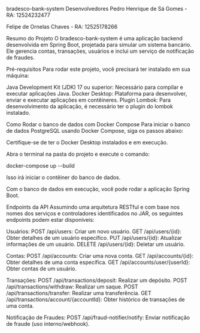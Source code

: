 bradesco-bank-system
Desenvolvedores
Pedro Henrique de Sá Gomes - RA: 12524232477 

Felipe de Ornelas Chaves - RA: 12525178266



Resumo do Projeto
O bradesco-bank-system é uma aplicação backend desenvolvida em Spring Boot, projetada para simular um
sistema bancário. Ele gerencia contas, transações, usuários e inclui um serviço de notificação de fraudes.




Pré-requisitos
Para rodar este projeto, você precisará ter instalado em sua máquina:

Java Development Kit (JDK) 17 ou superior: Necessário para compilar e executar aplicações Java.
Docker Desktop: Plataforma para desenvolver, enviar e executar aplicações em contêineres.
Plugin Lombok: Para desenvolvimento da aplicação, é necessário ter o plugin do lombok instalado.

Como Rodar o banco de dados com Docker Compose
Para iniciar  o banco de dados PostgreSQL usando Docker Compose, siga os passos abaixo:

Certifique-se de ter o Docker Desktop instalados e em execução.

Abra o terminal na pasta do projeto e execute o comando:

docker-compose up --build


Isso irá iniciar o contêiner do banco de dados.

Com o banco de dados em execução, você pode rodar a aplicação Spring Boot.

Endpoints da API
Assumindo uma arquitetura RESTful e com base nos nomes dos serviços e controladores identificados no JAR, os seguintes endpoints podem estar disponíveis:

Usuários:
POST /api/users: Criar um novo usuário.
GET /api/users/{id}: Obter detalhes de um usuário específico.
PUT /api/users/{id}: Atualizar informações de um usuário.
DELETE /api/users/{id}: Deletar um usuário.

Contas:
POST /api/accounts: Criar uma nova conta.
GET /api/accounts/{id}: Obter detalhes de uma conta específica.
GET /api/accounts/user/{userId}: Obter contas de um usuário.

Transações:
POST /api/transactions/deposit: Realizar um depósito.
POST /api/transactions/withdraw: Realizar um saque.
POST /api/transactions/transfer: Realizar uma transferência.
GET /api/transactions/account/{accountId}: Obter histórico de transações de uma conta.

Notificação de Fraudes:
POST /api/fraud-notifier/notify: Enviar notificação de fraude (uso interno/webhook).
